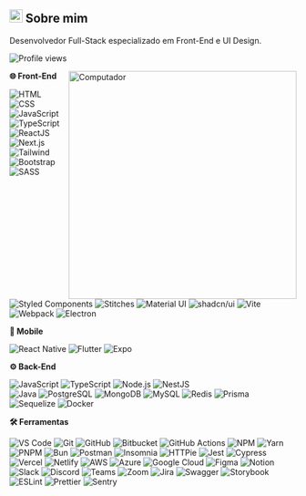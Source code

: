 <div>
  <div>
    <h2>
      <span><img src="https://imgur.com/YBRZguG.gif" width="23px" height="23px"></span>
      Sobre mim
    </h2>
    <p align="left">
      Desenvolvedor Full-Stack especializado em Front-End e UI Design.
    <p align="left">
      <img src="https://komarev.com/ghpvc/?username=edilandosaturnino" color="#2F6DB9" alt="Profile views" />
    </p>
    </p>
    <img src="https://raw.githubusercontent.com/MicaelliMedeiros/micaellimedeiros/master/image/computer-illustration.png"
      width="400px" align="right" alt="Computador">
    <div>
      <p align="left">
        <strong>🌐 Front-End</strong>
      </p>
      <p align="left">
        <img src="https://img.shields.io/badge/-HTML-05122A?style=for-the-badge&logo=html5" alt="HTML">
        <img src="https://img.shields.io/badge/-CSS-05122A?style=for-the-badge&logo=CSS3&logoColor=1572B6" alt="CSS">
        <img src="https://img.shields.io/badge/-JavaScript-05122A?style=for-the-badge&logo=javascript" alt="JavaScript">
        <img src="https://img.shields.io/badge/-TypeScript-05122A?style=for-the-badge&logo=typescript&logoColor=2F6DB9" alt="TypeScript">
        <img src="https://img.shields.io/badge/-ReactJS-05122A?style=for-the-badge&logo=react&logoColor=2F6DB9" alt="ReactJS">
        <img src="https://img.shields.io/badge/-Next.js-05122A?style=for-the-badge&logo=next.js" alt="Next.js">
        <img src="https://img.shields.io/badge/-Tailwind-05122A?style=for-the-badge&logo=tailwindcss" alt="Tailwind">
        <img src="https://img.shields.io/badge/-Bootstrap-05122A?style=for-the-badge&logo=bootstrap" alt="Bootstrap">
        <img src="https://img.shields.io/badge/-SASS-05122A?style=for-the-badge&logo=sass&logoColor=CC6699" alt="SASS">
        <img src="https://img.shields.io/badge/-StyledComponents-05122A?style=for-the-badge&logo=styledcomponents&logoColor=CC6699" alt="Styled Components">
        <img src="https://img.shields.io/badge/-Stitches-05122A?style=for-the-badge&logo=stitches&logoColor=2F6DB9" alt="Stitches">
        <img src="https://img.shields.io/badge/-MaterialUI-05122A?style=for-the-badge&logo=mui&logoColor=007FFF" alt="Material UI">
        <img src="https://img.shields.io/badge/-shadcn%2Fui-05122A?style=for-the-badge&logo=shadcnui&logoColor=ffffff" alt="shadcn/ui">
        <img src="https://img.shields.io/badge/-Vite-05122A?style=for-the-badge&logo=vite" alt="Vite">
        <img src="https://img.shields.io/badge/-Webpack-05122A?style=for-the-badge&logo=webpack" alt="Webpack">
        <img src="https://img.shields.io/badge/-Electron-05122A?style=for-the-badge&logo=electron" alt="Electron">
      </p>
    </div>
  </div>

  <div>
    <p align="left">
      <strong>📱 Mobile</strong>
    </p>
    <p align="left">
      <img src="https://img.shields.io/badge/-ReactNative-05122A?style=for-the-badge&logo=react&logoColor=2F6DB9" alt="React Native">
      <img src="https://img.shields.io/badge/-Flutter-05122A?style=for-the-badge&logo=flutter&logoColor=02569B" alt="Flutter">
      <img src="https://img.shields.io/badge/-Expo-05122A?style=for-the-badge&logo=expo&logoColor=ffffff" alt="Expo">
    </p>
  </div>

  <div>
    <p align="left">
      <strong>⚙️ Back-End</strong>
    </p>
    <p align="left">
      <img src="https://img.shields.io/badge/-JavaScript-05122A?style=for-the-badge&logo=javascript" alt="JavaScript">
      <img src="https://img.shields.io/badge/-TypeScript-05122A?style=for-the-badge&logo=typescript&logoColor=2F6DB9" alt="TypeScript">
      <img src="https://img.shields.io/badge/-NodeJS-05122A?style=for-the-badge&logo=nodedotjs" alt="Node.js">
      <img src="https://img.shields.io/badge/-NestJS-05122A?style=for-the-badge&logo=nestjs&logoColor=e0234e" alt="NestJS">
      <br />
      <img src="https://img.shields.io/badge/-Java-05122A?style=for-the-badge&logo=java&logoColor=white" alt="Java">
      <img src="https://img.shields.io/badge/-PostgreSQL-05122A?style=for-the-badge&logo=postgresql" alt="PostgreSQL">
      <img src="https://img.shields.io/badge/-MongoDB-05122A?style=for-the-badge&logo=mongodb" alt="MongoDB">
      <img src="https://img.shields.io/badge/-MySQL-05122A?style=for-the-badge&logo=mysql&logoColor=4479A1" alt="MySQL">
      <img src="https://img.shields.io/badge/-Redis-05122A?style=for-the-badge&logo=redis&logoColor=DC382D" alt="Redis">
      <img src="https://img.shields.io/badge/-Prisma-05122A?style=for-the-badge&logo=prisma" alt="Prisma">
      <img src="https://img.shields.io/badge/-Sequelize-05122A?style=for-the-badge&logo=sequelize" alt="Sequelize">
      <img src="https://img.shields.io/badge/-Docker-05122A?style=for-the-badge&logo=docker&logoColor=0db7ed" alt="Docker">
    </p>
  </div>

  <div>
    <p align="left">
      <strong>🛠️ Ferramentas</strong>
    </p>
    <p align="left">
      <!-- IDEs e Editores -->
      <img src="https://img.shields.io/badge/-VS_Code-05122A?style=for-the-badge&logo=visualstudiocode&logoColor=007ACC" alt="VS Code">
      <img src="https://img.shields.io/badge/-Git-05122A?style=for-the-badge&logo=git" alt="Git">
      <img src="https://img.shields.io/badge/-GitHub-05122A?style=for-the-badge&logo=github" alt="GitHub">
      <img src="https://img.shields.io/badge/-Bitbucket-05122A?style=for-the-badge&logo=bitbucket&logoColor=0052CC" alt="Bitbucket">
      <img src="https://img.shields.io/badge/-GitHub_Actions-05122A?style=for-the-badge&logo=githubactions" alt="GitHub Actions">
      <img src="https://img.shields.io/badge/-NPM-05122A?style=for-the-badge&logo=npm" alt="NPM">
      <img src="https://img.shields.io/badge/-Yarn-05122A?style=for-the-badge&logo=yarn" alt="Yarn">
      <img src="https://img.shields.io/badge/-PNPM-05122A?style=for-the-badge&logo=pnpm" alt="PNPM">
      <img src="https://img.shields.io/badge/-Bun-05122A?style=for-the-badge&logo=bun" alt="Bun">
      <img src="https://img.shields.io/badge/-Postman-05122A?style=for-the-badge&logo=postman" alt="Postman">
      <img src="https://img.shields.io/badge/-Insomnia-05122A?style=for-the-badge&logo=insomnia&logoColor=4000BF" alt="Insomnia">
      <img src="https://img.shields.io/badge/-HTTPie-05122A?style=for-the-badge&logo=httpie&logoColor=73DC8C" alt="HTTPie">
      <img src="https://img.shields.io/badge/-Jest-05122A?style=for-the-badge&logo=jest&logoColor=C21325" alt="Jest">
      <img src="https://img.shields.io/badge/-Cypress-05122A?style=for-the-badge&logo=cypress" alt="Cypress">
      <img src="https://img.shields.io/badge/-Vercel-05122A?style=for-the-badge&logo=vercel" alt="Vercel">
      <img src="https://img.shields.io/badge/-Netlify-05122A?style=for-the-badge&logo=netlify" alt="Netlify">
      <img src="https://img.shields.io/badge/-AWS-05122A?style=for-the-badge&logo=amazonaws&logoColor=FF9900" alt="AWS">
      <img src="https://img.shields.io/badge/-Azure-05122A?style=for-the-badge&logo=microsoftazure&logoColor=0078D4" alt="Azure">
      <img src="https://img.shields.io/badge/-Google_Cloud-05122A?style=for-the-badge&logo=googlecloud" alt="Google Cloud">
      <img src="https://img.shields.io/badge/-Figma-05122A?style=for-the-badge&logo=figma" alt="Figma">
      <img src="https://img.shields.io/badge/-Notion-05122A?style=for-the-badge&logo=notion" alt="Notion">
      <img src="https://img.shields.io/badge/-Slack-05122A?style=for-the-badge&logo=slack" alt="Slack">
      <img src="https://img.shields.io/badge/-Discord-05122A?style=for-the-badge&logo=discord" alt="Discord">
      <img src="https://img.shields.io/badge/-Teams-05122A?style=for-the-badge&logo=microsoftteams" alt="Teams">
      <img src="https://img.shields.io/badge/-Zoom-05122A?style=for-the-badge&logo=zoom" alt="Zoom">
      <img src="https://img.shields.io/badge/-Jira-05122A?style=for-the-badge&logo=jira" alt="Jira">
      <img src="https://img.shields.io/badge/-Swagger-05122A?style=for-the-badge&logo=swagger" alt="Swagger">
      <img src="https://img.shields.io/badge/-Storybook-05122A?style=for-the-badge&logo=storybook" alt="Storybook">
      <img src="https://img.shields.io/badge/-ESLint-05122A?style=for-the-badge&logo=eslint&logoColor=4B32C3" alt="ESLint">
      <img src="https://img.shields.io/badge/-Prettier-05122A?style=for-the-badge&logo=prettier" alt="Prettier">
      <img src="https://img.shields.io/badge/-Sentry-05122A?style=for-the-badge&logo=sentry" alt="Sentry">
    </p>
  </div>
</div>
